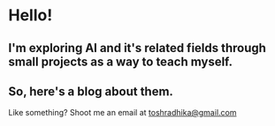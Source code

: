 


# Hello!
## I'm exploring AI and it's related fields through small projects as a way to teach myself.
## So, here's a blog about them.
Like something?
Shoot me an email at toshradhika@gmail.com 

